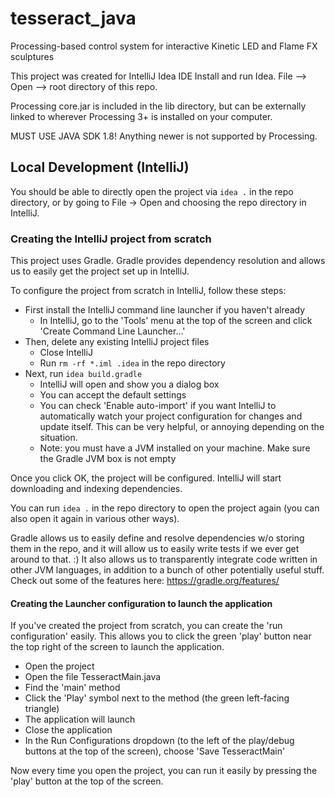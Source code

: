 # tesseract_java
Processing-based control system for interactive Kinetic LED and Flame FX sculptures

This project was created for IntelliJ Idea IDE
Install and run Idea.
File --> Open --> root directory of this repo.

Processing core.jar is included in the lib directory, but can be externally linked to wherever Processing 3+ is installed on your computer.

MUST USE JAVA SDK 1.8! Anything newer is not supported by Processing.

## Local Development (IntelliJ)

You should be able to directly open the project via `idea .` in the repo directory, or by going to File -> Open and choosing the repo directory in IntelliJ.

### Creating the IntelliJ project from scratch

This project uses Gradle.  Gradle provides dependency resolution and allows us to easily get the project set up in IntelliJ.

To configure the project from scratch in IntelliJ, follow these steps:
- First install the IntelliJ command line launcher if you haven't already
  - In IntelliJ, go to the 'Tools' menu at the top of the screen and click 'Create Command Line Launcher...'
- Then, delete any existing IntelliJ project files
  - Close IntelliJ
  - Run `rm -rf *.iml .idea` in the repo directory
- Next, run `idea build.gradle`
  - IntelliJ will open and show you a dialog box
  - You can accept the default settings
  - You can check 'Enable auto-import' if you want IntelliJ to automatically watch your project configuration for changes and update itself.  This can be very helpful, or annoying depending on the situation.
  - Note: you must have a JVM installed on your machine.  Make sure the Gradle JVM box is not empty

Once you click OK, the project will be configured.  IntelliJ will start downloading and indexing dependencies.

You can run `idea .` in the repo directory to open the project again (you can also open it again in various other ways).

Gradle allows us to easily define and resolve dependencies w/o storing them in the repo, and it will allow us to easily write tests if we ever get around to that.  :)
It also allows us to transparently integrate code written in other JVM languages, in addition to a bunch of other potentially useful stuff.  Check out some of the features here: https://gradle.org/features/

#### Creating the Launcher configuration to launch the application

If you've created the project from scratch, you can create the 'run configuration' easily.  This allows you to click the green 'play' button near the top right of the screen to launch the application.

- Open the project
- Open the file TesseractMain.java
- Find the 'main' method
- Click the 'Play' symbol next to the method (the green left-facing triangle)
- The application will launch
- Close the application
- In the Run Configurations dropdown (to the left of the play/debug buttons at the top of the screen), choose 'Save TesseractMain'

Now every time you open the project, you can run it easily by pressing the 'play' button at the top of the screen.
